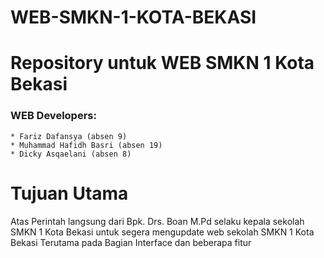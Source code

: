 # WEB-SMKN-1-KOTA-BEKASI

# **Repository untuk WEB SMKN 1 Kota Bekasi**

### WEB Developers:
    * Fariz Dafansya (absen 9)
    * Muhammad Hafidh Basri (absen 19)
    * Dicky Asqaelani (absen 8)
# **Tujuan Utama**

Atas Perintah langsung dari Bpk. Drs. Boan M.Pd selaku kepala sekolah SMKN 1 Kota Bekasi untuk segera mengupdate web sekolah SMKN 1 Kota Bekasi Terutama pada Bagian Interface dan beberapa fitur
